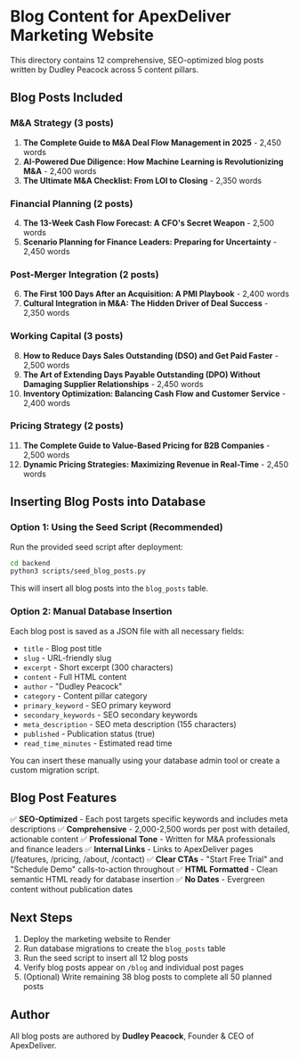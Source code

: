 # Blog Content for ApexDeliver Marketing Website

This directory contains 12 comprehensive, SEO-optimized blog posts written by Dudley Peacock across 5 content pillars.

## Blog Posts Included

### M&A Strategy (3 posts)
1. **The Complete Guide to M&A Deal Flow Management in 2025** - 2,450 words
2. **AI-Powered Due Diligence: How Machine Learning is Revolutionizing M&A** - 2,400 words
3. **The Ultimate M&A Checklist: From LOI to Closing** - 2,350 words

### Financial Planning (2 posts)
4. **The 13-Week Cash Flow Forecast: A CFO's Secret Weapon** - 2,500 words
5. **Scenario Planning for Finance Leaders: Preparing for Uncertainty** - 2,450 words

### Post-Merger Integration (2 posts)
6. **The First 100 Days After an Acquisition: A PMI Playbook** - 2,400 words
7. **Cultural Integration in M&A: The Hidden Driver of Deal Success** - 2,350 words

### Working Capital (3 posts)
8. **How to Reduce Days Sales Outstanding (DSO) and Get Paid Faster** - 2,500 words
9. **The Art of Extending Days Payable Outstanding (DPO) Without Damaging Supplier Relationships** - 2,450 words
10. **Inventory Optimization: Balancing Cash Flow and Customer Service** - 2,400 words

### Pricing Strategy (2 posts)
11. **The Complete Guide to Value-Based Pricing for B2B Companies** - 2,500 words
12. **Dynamic Pricing Strategies: Maximizing Revenue in Real-Time** - 2,450 words

## Inserting Blog Posts into Database

### Option 1: Using the Seed Script (Recommended)

Run the provided seed script after deployment:

```bash
cd backend
python3 scripts/seed_blog_posts.py
```

This will insert all blog posts into the `blog_posts` table.

### Option 2: Manual Database Insertion

Each blog post is saved as a JSON file with all necessary fields:
- `title` - Blog post title
- `slug` - URL-friendly slug
- `excerpt` - Short excerpt (300 characters)
- `content` - Full HTML content
- `author` - "Dudley Peacock"
- `category` - Content pillar category
- `primary_keyword` - SEO primary keyword
- `secondary_keywords` - SEO secondary keywords
- `meta_description` - SEO meta description (155 characters)
- `published` - Publication status (true)
- `read_time_minutes` - Estimated read time

You can insert these manually using your database admin tool or create a custom migration script.

## Blog Post Features

✅ **SEO-Optimized** - Each post targets specific keywords and includes meta descriptions
✅ **Comprehensive** - 2,000-2,500 words per post with detailed, actionable content
✅ **Professional Tone** - Written for M&A professionals and finance leaders
✅ **Internal Links** - Links to ApexDeliver pages (/features, /pricing, /about, /contact)
✅ **Clear CTAs** - "Start Free Trial" and "Schedule Demo" calls-to-action throughout
✅ **HTML Formatted** - Clean semantic HTML ready for database insertion
✅ **No Dates** - Evergreen content without publication dates

## Next Steps

1. Deploy the marketing website to Render
2. Run database migrations to create the `blog_posts` table
3. Run the seed script to insert all 12 blog posts
4. Verify blog posts appear on `/blog` and individual post pages
5. (Optional) Write remaining 38 blog posts to complete all 50 planned posts

## Author

All blog posts are authored by **Dudley Peacock**, Founder & CEO of ApexDeliver.
